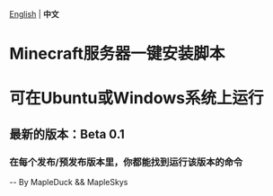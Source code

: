 [English](readme.md) | **中文**
# Minecraft服务器一键安装脚本
# 可在Ubuntu或Windows系统上运行
## 最新的版本：Beta 0.1
### 在每个发布/预发布版本里，你都能找到运行该版本的命令

-- By MapleDuck && MapleSkys
